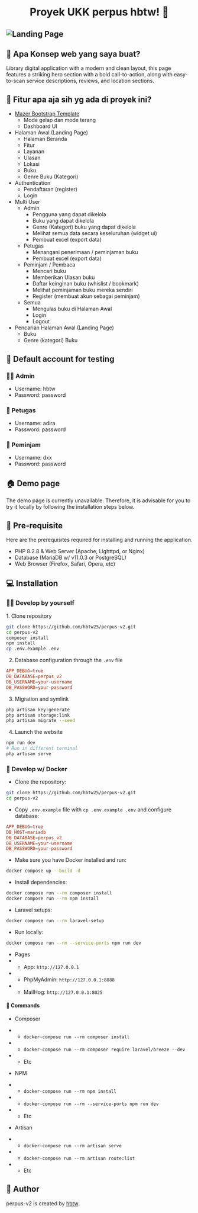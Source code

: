 <h1 align="center">Proyek UKK perpus hbtw! 👋</h1>

![Landing Page](https://github.com/hbtw25/perpus-v2/blob/main/public/assets/perpus-v2.test_.png?raw=true)
---

<h2 id="tentang">🤔 Apa Konsep web yang saya buat?</h2>

Library digital application with a modern and clean layout, this page features a striking hero section with a bold call-to-action, along with easy-to-scan service descriptions, reviews, and location sections.

<h2 id="fitur">🤨 Fitur apa aja sih yg ada di proyek ini?</h2>

-   [Mazer Bootstrap Template](https://github.com/zuramai/mazer)
    -   Mode gelap dan mode terang 
    -   Dashboard UI
-   Halaman Awal (Landing Page)
    -   Halaman Beranda
    -   Fitur
    -   Layanan
    -   Ulasan
    -   Lokasi
    -   Buku
    -   Genre Buku (Kategori)
-   Authentication
    -   Pendaftaran (register)
    -   Login
-   Multi User
    -   Admin
        -   Pengguna yang dapat dikelola 
        -   Buku yang dapat dikelola
        -   Genre (Kategori) buku yang dapat dikelola
        -   Melihat semua data secara keseluruhan (widget ui)
        -   Pembuat excel (export data)
    -   Petugas
        -   Menangani penerimaan / peminjaman buku
        -   Pembuat excel (export data)
    -   Peminjam / Pembaca
        -   Mencari buku
        -   Memberikan Ulasan buku
        -   Daftar keinginan buku (whislist / bookmark)
        -   Melihat peminjaman buku mereka sendiri
        -   Register (membuat akun sebagai peminjam)
    -   Semua
        -   Mengulas buku di Halaman Awal
        -   Login
        -   Logout
-   Pencarian Halaman Awal (Landing Page)
    -   Buku
    -   Genre (kategori) Buku

<h2 id="testing-account">👤 Default account for testing</h2>

### 👨‍🏫 Admin

-   Username: hbtw
-   Password: password

### 🧖 Petugas

-   Username: adira
-   Password: password

### 🧗 Peminjam

-   Username: dxx
-   Password: password

<h2 id="demo">🏠 Demo page</h2>

<p>The demo page is currently unavailable. Therefore, it is advisable for you to try it locally by following the installation steps below.</p>

<h2 id="pre-requisite">💾 Pre-requisite</h2>

<p>Here are the prerequisites required for installing and running the application.</p>

-   PHP 8.2.8 & Web Server (Apache, Lighttpd, or Nginx)
-   Database (MariaDB w/ v11.0.3 or PostgreSQL)
-   Web Browser (Firefox, Safari, Opera, etc)

<h2 id="installation">💻 Installation</h2>

<h3 id="develop-yourself">🏃‍♂️ Develop by yourself</h3>
1. Clone repository

```bash
git clone https://github.com/hbtw25/perpus-v2.git
cd perpus-v2
composer install
npm install
cp .env.example .env
```

2. Database configuration through the `.env` file

```conf
APP_DEBUG=true
DB_DATABASE=perpus_v2
DB_USERNAME=your-username
DB_PASSWORD=your-password
```

3. Migration and symlink

```bash
php artisan key:generate
php artisan storage:link
php artisan migrate --seed
```

4. Launch the website

```bash
npm run dev
# Run in different terminal
php artisan serve
```

<h3 id="develop-docker">🐳 Develop w/ Docker</h3>

-   Clone the repository:

```bash
git clone https://github.com/hbtw25/perpus-v2.git
cd perpus-v2
```

-   Copy `.env.example` file with `cp .env.example .env` and configure database:

```conf
APP_DEBUG=true
DB_HOST=mariadb
DB_DATABASE=perpus_v2
DB_USERNAME=your-username
DB_PASSWORD=your-password
```

-   Make sure you have Docker installed and run:

```bash
docker compose up --build -d
```

-   Install dependencies:

```bash
docker compose run --rm composer install
docker compose run --rm npm install
```

-   Laravel setups:

```bash
docker compose run --rm laravel-setup
```

-   Run locally:

```bash
docker compose run --rm --service-ports npm run dev
```

-   Pages
-   -   App: `http://127.0.0.1`
-   -   PhpMyAdmin: `http://127.0.0.1:8888`
-   -   MailHog: `http://127.0.0.1:8025`

<h4 id="docker-commands">🔐 Commands</h4>

-   Composer
-   -   `docker-compose run --rm composer install`
-   -   `docker-compose run --rm composer require laravel/breeze --dev`
-   -   Etc

-   NPM
-   -   `docker-compose run --rm npm install`
-   -   `docker-compose run --rm --service-ports npm run dev`
-   -   Etc

-   Artisan
-   -   `docker-compose run --rm artisan serve`
-   -   `docker-compose run --rm artisan route:list`
-   -   Etc

<h2 id="pembuat">🧍 Author</h2>

<p>perpus-v2 is created by <a href="https://instagram.com/hbtwwwwww">hbtw</a>.</p>
